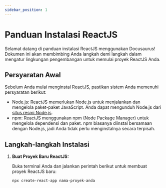```yaml
---
sidebar_position: 1
---
```


<!-- # Tutorial Intro

Let's discover **Docusaurus in less than 5 minutes**.

## Getting Started

Get started by **creating a new site**.

Or **try Docusaurus immediately** with **[docusaurus.new](https://docusaurus.new)**.

### What you'll need

- [Node.js](https://nodejs.org/en/download/) version 18.0 or above:
  - When installing Node.js, you are recommended to check all checkboxes related to dependencies.

## Generate a new site

Generate a new Docusaurus site using the **classic template**.

The classic template will automatically be added to your project after you run the command:

```bash
npm init docusaurus@latest my-website classic
```

You can type this command into Command Prompt, Powershell, Terminal, or any other integrated terminal of your code editor.

The command also installs all necessary dependencies you need to run Docusaurus.

## Start your site

Run the development server:

```bash
cd my-website
npm run start
```

The `cd` command changes the directory you're working with. In order to work with your newly created Docusaurus site, you'll need to navigate the terminal there.

The `npm run start` command builds your website locally and serves it through a development server, ready for you to view at http://localhost:3000/.

Open `docs/intro.md` (this page) and edit some lines: the site **reloads automatically** and displays your changes.
 -->

# Panduan Instalasi ReactJS

Selamat datang di panduan instalasi ReactJS menggunakan Docusaurus! Dokumen ini akan membimbing Anda langkah demi langkah dalam mengatur lingkungan pengembangan untuk memulai proyek ReactJS Anda.

## Persyaratan Awal

Sebelum Anda mulai menginstal ReactJS, pastikan sistem Anda memenuhi persyaratan berikut:

- Node.js: ReactJS memerlukan Node.js untuk menjalankan dan mengelola paket-paket JavaScript. Anda dapat mengunduh Node.js dari [situs resmi Node.js](https://nodejs.org/).
- npm: ReactJS menggunakan npm (Node Package Manager) untuk mengelola dependensi dan paket. npm biasanya diinstal bersamaan dengan Node.js, jadi Anda tidak perlu menginstalnya secara terpisah.

## Langkah-langkah Instalasi

1. **Buat Proyek Baru ReactJS:**

   Buka terminal Anda dan jalankan perintah berikut untuk membuat proyek ReactJS baru:

   ```bash
   npx create-react-app nama-proyek-anda